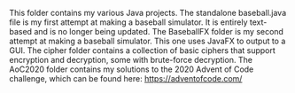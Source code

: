 This folder contains my various Java projects. The standalone baseball.java file is my first attempt at making a baseball simulator. It is entirely text-based and is no longer being updated. The BaseballFX folder is my second attempt at making a baseball simulator. This one uses JavaFX to output to a GUI. The cipher folder contains a collection of basic ciphers that support encryption and decryption, some with brute-force decryption. The AoC2020 folder contains my solutions to the 2020 Advent of Code challenge, which can be found here: https://adventofcode.com/
